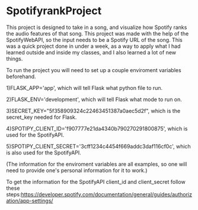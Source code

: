 # SpotifyrankProject

This project is designed to take in a song, and visualize how Spotify ranks the audio features of that song. This project was made with the help of the SpotifyWebAPI, so the input needs to be a Spotify URL of the song. This was a quick project done in under a week, as a way to apply what I had learned outside and inside my classes, and I also learned a lot of new things.




To run the project you will need to set up a couple enviroment variables beforehand.

1)FLASK_APP='app', which will tell Flask what python file to run.

2)FLASK_ENV='development', which will tell Flask what mode to run on.

3)SECRET_KEY="5f358909324c22463451387a0aec5d2f", which is the secret_key needed for Flask.

4)SPOTIPY_CLIENT_ID='f907777e21da4340b790270291800875', which is used for the SpotifyAPI.

5)SPOTIPY_CLIENT_SECRET='3cff1234c4454f669addc3daf116cf0c', which is also used for the SpotifyAPI.

(The information for the enviroment variables are all examples, so one will need to provide one's personal information for it to work.)

To get the information for the SpotifyAPI client_id and client_secret follow these steps:https://developer.spotify.com/documentation/general/guides/authorization/app-settings/
